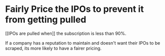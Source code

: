 # Fairly Price the IPOs to prevent it from getting pulled

[[IPOs are pulled when]] the subscription is less than 90%.

If a company has a reputation to maintain and doesn't want their IPOs to be scraped, its more likely to have a fairer pricing.
